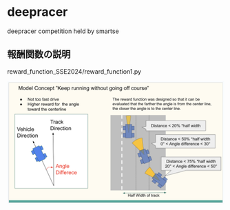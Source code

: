 # deepracer  
deepracer competition held by smartse  

## 報酬関数の説明  
reward_function_SSE2024/reward_function1.py  

![報酬関数の方針](img/explanation.png)